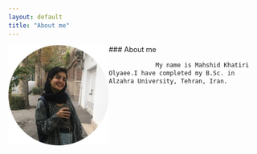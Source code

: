 ```yaml
---
layout: default
title: "About me"
---
```

<img align="left" width="200" height="200" src="/assets/bio.jpg"/>
###       About me

                 My name is Mahshid Khatiri Olyaee.I have completed my B.Sc. in Alzahra University, Tehran, Iran.

